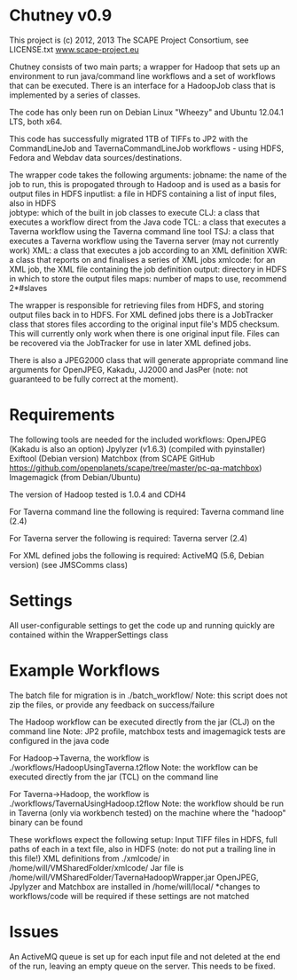 Chutney v0.9
============

This project is (c) 2012, 2013 The SCAPE Project Consortium, see LICENSE.txt
www.scape-project.eu

Chutney consists of two main parts; a wrapper for Hadoop that sets up an environment to 
run java/command line workflows and a set of workflows that can be executed.  There is an interface 
for a HadoopJob class that is implemented by a series of classes.

The code has only been run on Debian Linux "Wheezy" and Ubuntu 12.04.1 LTS, both x64.

This code has successfully migrated 1TB of TIFFs to JP2 with the CommandLineJob and TavernaCommandLineJob workflows - using HDFS, Fedora and Webdav data sources/destinations.

The wrapper code takes the following arguments:
jobname: 	the name of the job to run, this is propogated through to Hadoop and is used as a basis 
			for output files in HDFS
inputlist:	a file in HDFS containing a list of input files, also in HDFS	
jobtype:	which of the built in job classes to execute
			CLJ: a class that executes a workflow direct from the Java code
			TCL: a class that executes a Taverna workflow using the Taverna command line tool
			TSJ: a class that executes a Taverna workflow using the Taverna server (may not currently work)
			XML: a class that executes a job according to an XML definition
			XWR: a class that reports on and finalises a series of XML jobs 
xmlcode:	for an XML job, the XML file containing the job definition
output:		directory in HDFS in which to store the output files
maps:		number of maps to use, recommend 2*#slaves 

The wrapper is responsible for retrieving files from HDFS, and storing output files back in to HDFS.
For XML defined jobs there is a JobTracker class that stores files according to the original input file's 
MD5 checksum.  This will currently only work when there is one original input file.  Files can be recovered 
via the JobTracker for use in later XML defined jobs.

There is also a JPEG2000 class that will generate appropriate command line arguments for OpenJPEG, Kakadu,
JJ2000 and JasPer (note: not guaranteed to be fully correct at the moment).

Requirements
============
The following tools are needed for the included workflows:
OpenJPEG (Kakadu is also an option)
Jpylyzer (v1.6.3) (compiled with pyinstaller)
Exiftool (Debian version)
Matchbox (from SCAPE GitHub https://github.com/openplanets/scape/tree/master/pc-qa-matchbox)
Imagemagick (from Debian/Ubuntu)

The version of Hadoop tested is 1.0.4 and CDH4

For Taverna command line the following is required:
Taverna command line (2.4)

For Taverna server the following is required:
Taverna server (2.4)

For XML defined jobs the following is required:
ActiveMQ (5.6, Debian version) (see JMSComms class)

Settings
========
All user-configurable settings to get the code up and running quickly are contained within the 
WrapperSettings class

Example Workflows
=================
The batch file for migration is in ./batch_workflow/
	Note: this script does not zip the files, or provide any feedback on success/failure

The Hadoop workflow can be executed directly from the jar (CLJ) on the command line
	Note: JP2 profile, matchbox tests and imagemagick tests are configured in the java code

For Hadoop->Taverna, the workflow is ./workflows/HadoopUsingTaverna.t2flow 
	Note: the workflow can be executed directly from the jar (TCL) on the command line

For Taverna->Hadoop, the workflow is ./workflows/TavernaUsingHadoop.t2flow
	Note: the workflow should be run in Taverna (only via workbench tested) on the machine
	where the "hadoop" binary can be found
	
These workflows expect the following setup:
	Input TIFF files in HDFS, full paths of each in a text file, also in HDFS (note: do not put a 
		trailing line in this file!)
	XML definitions from ./xmlcode/ in /home/will/VMSharedFolder/xmlcode/
	Jar file is /home/will/VMSharedFolder/TavernaHadoopWrapper.jar
	OpenJPEG, Jpylyzer and Matchbox are installed in /home/will/local/
	*changes to workflows/code will be required if these settings are not matched

Issues
======
An ActiveMQ queue is set up for each input file and not deleted at the end of the run, leaving an empty
queue on the server.  This needs to be fixed.


